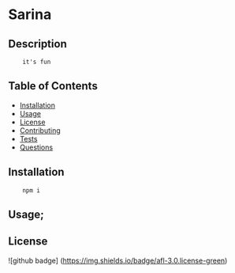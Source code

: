 # Sarina
## Description 
        it's fun
## Table of Contents
* [Installation](answers.installation)
* [Usage](answers.usage)
* [License](answers.license)
* [Contributing](answers.contribution)
* [Tests](answers.test)
* [Questions](answers.questions)
 ## Installation
        npm i
    
## Usage;
## License
![github badge] (https://img.shields.io/badge/afl-3.0.license-green)
